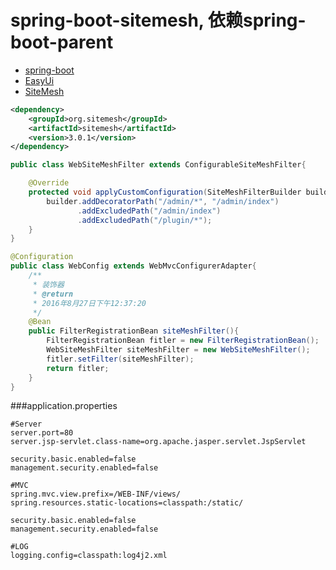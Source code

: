 # spring-boot-sitemesh, 依赖spring-boot-parent
* [spring-boot](http://docs.spring.io/spring-boot/docs/current/reference/htmlsingle/)
* [EasyUi](http://www.jeasyui.net/)
* [SiteMesh](http://wiki.sitemesh.org/wiki/display/sitemesh3/Getting+Started+with+SiteMesh+3)

```xml
<dependency>
	<groupId>org.sitemesh</groupId>
	<artifactId>sitemesh</artifactId>
	<version>3.0.1</version>
</dependency>
```

```java
public class WebSiteMeshFilter extends ConfigurableSiteMeshFilter{

	@Override
	protected void applyCustomConfiguration(SiteMeshFilterBuilder builder) {
		builder.addDecoratorPath("/admin/*", "/admin/index")
			   .addExcludedPath("/admin/index")
			   .addExcludedPath("/plugin/*");
	}
}

@Configuration
public class WebConfig extends WebMvcConfigurerAdapter{
	/**
	 * 装饰器
	 * @return
	 * 2016年8月27日下午12:37:20
	 */
	@Bean
	public FilterRegistrationBean siteMeshFilter(){
		FilterRegistrationBean fitler = new FilterRegistrationBean();
		WebSiteMeshFilter siteMeshFilter = new WebSiteMeshFilter();
		fitler.setFilter(siteMeshFilter);
		return fitler;
	}
}
```
###application.properties
```properties
#Server
server.port=80
server.jsp-servlet.class-name=org.apache.jasper.servlet.JspServlet

security.basic.enabled=false
management.security.enabled=false

#MVC
spring.mvc.view.prefix=/WEB-INF/views/
spring.resources.static-locations=classpath:/static/

security.basic.enabled=false
management.security.enabled=false

#LOG
logging.config=classpath:log4j2.xml
```
